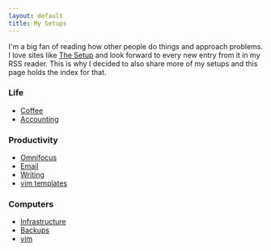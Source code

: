 ```yaml
---
layout: default
title: My Setups
---
```


I'm a big fan of reading how other people do things and approach problems. I
love sites like [The Setup](https://usesthis.com/) and look forward to every
new entry from it in my RSS reader. This is why I decided to also share more
of my setups and this page holds the index for that.

### Life
- [Coffee](https://unwiredcouch.com/setup/coffee)
- [Accounting](https://unwiredcouch.com/2015/06/08/accounting-the-unix-way.html)


### Productivity
- [Omnifocus](https://unwiredcouch.com/2014/05/13/omnifocus.html)
- [Email](https://unwiredcouch.com/2014/08/29/email-happiness.html)
- [Writing](https://unwiredcouch.com/2015/08/31/writing-workflow.html)
- [vim templates](https://unwiredcouch.com/bits/2014/07/22/productive-vim-with-templates.html)

### Computers
- [Infrastructure](https://unwiredcouch.com/2013/10/30/uncloud-your-life.html)
- [Backups](https://unwiredcouch.com/bits/2014/03/18/zfs-rsync-backups.html)
- [vim](https://unwiredcouch.com/setup/vim)
